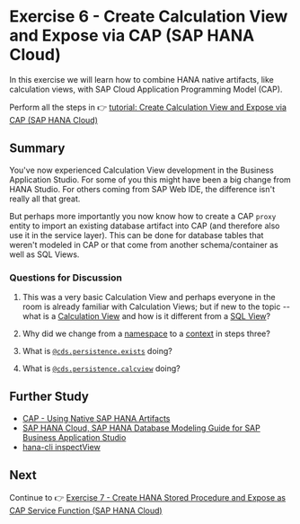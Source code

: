 # Exercise 6 - Create Calculation View and Expose via CAP (SAP HANA Cloud)

In this exercise we will learn how to combine HANA native artifacts, like calculation views, with SAP Cloud Application Programming Model (CAP).

Perform all the steps in 👉 [tutorial: Create Calculation View and Expose via CAP (SAP HANA Cloud)](https://developers.sap.com/tutorials/hana-cloud-cap-calc-view.html)

## Summary

You've now experienced Calculation View development in the Business Application Studio.  For some of you this might have been a big change from HANA Studio.  For others coming from SAP Web IDE, the difference isn't really all that great.

But perhaps more importantly you now know how to create a CAP `proxy` entity to import an existing database artifact into CAP (and therefore also use it in the service layer).  This can be done for database tables that weren't modeled in CAP or that come from another schema/container as well as SQL Views.

### Questions for Discussion

1. This was a very basic Calculation View and perhaps everyone in the room is already familiar with Calculation Views; but if new to the topic -- what is a [Calculation View](https://help.sap.com/docs/SAP_HANA_PLATFORM/52715f71adba4aaeb480d946c742d1f6/18e1d60a75524e43b81acff652dae772.html) and how is it different from a [SQL View](https://help.sap.com/docs/HANA_CLOUD_DATABASE/c1d3f60099654ecfb3fe36ac93c121bb/20d5fa9b75191014a33eee92692f1702.html)?

1. Why did we change from a [namespace](https://cap.cloud.sap/docs/guides/domain-modeling#using-namespaces) to a [context](https://cap.cloud.sap/docs/cds/cdl#context) in steps three?

1. What is [`@cds.persistence.exists`](https://cap.cloud.sap/docs/cds/annotations#persistence) doing?

1. What is [`@cds.persistence.calcview`](https://cap.cloud.sap/docs/advanced/hana#calculated-views-and-user-defined-functions) doing?

## Further Study

* [CAP - Using Native SAP HANA Artifacts](https://cap.cloud.sap/docs/advanced/hana)
* [SAP HANA Cloud, SAP HANA Database Modeling Guide for SAP Business Application Studio](https://help.sap.com/docs/HANA_CLOUD_DATABASE/d625b46ef0b445abb2c2fd9ba008c265/9ed48614318a4831a8a6b3e3222a05f0.html)
* [hana-cli inspectView](https://github.com/SAP-samples/hana-developer-cli-tool-example#inspectview)

## Next

Continue to 👉 [Exercise 7 - Create HANA Stored Procedure and Expose as CAP Service Function (SAP HANA Cloud)](../ex7/README.md)
